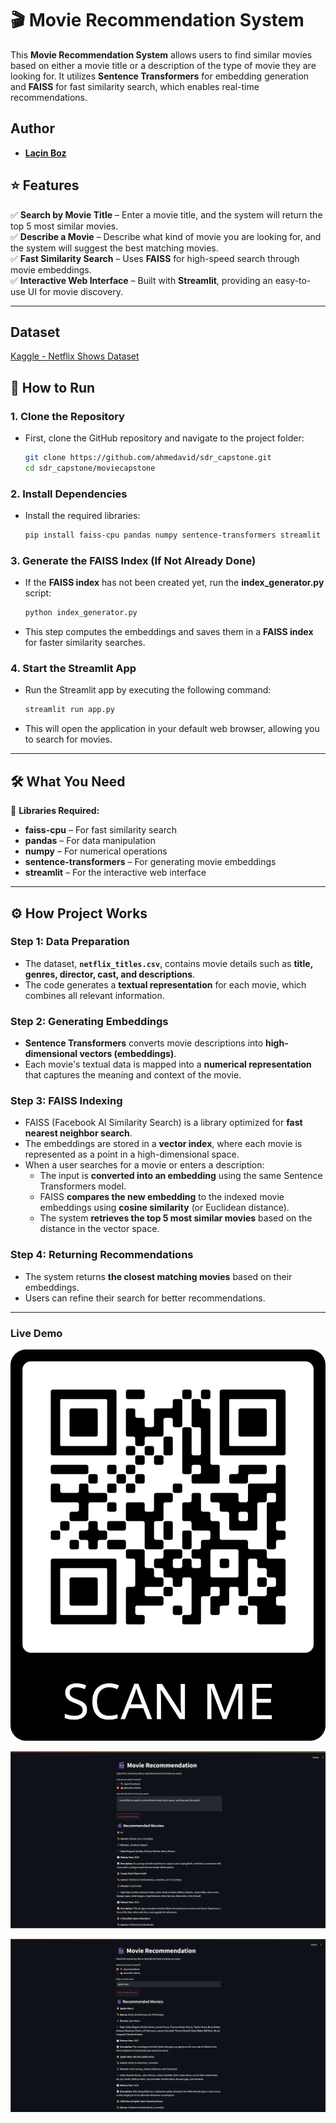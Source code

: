 # 🎬 Movie Recommendation System

This **Movie Recommendation System** allows users to find similar movies based on either a movie title or a description of the type of movie they are looking for. It utilizes **Sentence Transformers** for embedding generation and **FAISS** for fast similarity search, which enables real-time recommendations.
## Author

- **[Laçin Boz]([https://github.com/your-github-username](https://github.com/lacinboz))** 


## ⭐ Features

✅ **Search by Movie Title** – Enter a movie title, and the system will return the top 5 most similar movies.  
✅ **Describe a Movie** – Describe what kind of movie you are looking for, and the system will suggest the best matching movies.  
✅ **Fast Similarity Search** – Uses **FAISS** for high-speed search through movie embeddings.  
✅ **Interactive Web Interface** – Built with **Streamlit**, providing an easy-to-use UI for movie discovery.  

---
## Dataset
[Kaggle - Netflix Shows Dataset](https://www.kaggle.com/datasets/shivamb/netflix-shows)

## 🚀 How to Run

### **1. Clone the Repository**
   - First, clone the GitHub repository and navigate to the project folder:
     ```bash
     git clone https://github.com/ahmedavid/sdr_capstone.git
     cd sdr_capstone/moviecapstone
     ```

### **2. Install Dependencies**
   - Install the required libraries:
     ```bash
     pip install faiss-cpu pandas numpy sentence-transformers streamlit
     ```

### **3. Generate the FAISS Index (If Not Already Done)**
   - If the **FAISS index** has not been created yet, run the **index_generator.py** script:
     ```bash
     python index_generator.py
     ```
   - This step computes the embeddings and saves them in a **FAISS index** for faster similarity searches.

### **4. Start the Streamlit App**
   - Run the Streamlit app by executing the following command:
     ```bash
     streamlit run app.py
     ```
   - This will open the application in your default web browser, allowing you to search for movies.

---

## 🛠️ What You Need

📌 **Libraries Required:**
   - **faiss-cpu** – For fast similarity search
   - **pandas** – For data manipulation
   - **numpy** – For numerical operations
   - **sentence-transformers** – For generating movie embeddings
   - **streamlit** – For the interactive web interface

---

## ⚙️ How Project Works 

### **Step 1: Data Preparation**
- The dataset, **`netflix_titles.csv`**, contains movie details such as **title, genres, director, cast, and descriptions**.
- The code generates a **textual representation** for each movie, which combines all relevant information.

### **Step 2: Generating Embeddings**
- **Sentence Transformers** converts movie descriptions into **high-dimensional vectors (embeddings)**.
- Each movie's textual data is mapped into a **numerical representation** that captures the meaning and context of the movie.

### **Step 3: FAISS Indexing**
- FAISS (Facebook AI Similarity Search) is a library optimized for **fast nearest neighbor search**.
- The embeddings are stored in a **vector index**, where each movie is represented as a point in a high-dimensional space.
- When a user searches for a movie or enters a description:
  - The input is **converted into an embedding** using the same Sentence Transformers model.
  - FAISS **compares the new embedding** to the indexed movie embeddings using **cosine similarity** (or Euclidean distance).
  - The system **retrieves the top 5 most similar movies** based on the distance in the vector space.

### **Step 4: Returning Recommendations**
- The system returns **the closest matching movies** based on their embeddings.
- Users can refine their search for better recommendations.

---
### Live Demo
![Demo](https://github.com/ahmedavid/sdr_capstone/blob/main/moviecapstone/frame.png)

![Describe A Mpvie](https://github.com/ahmedavid/sdr_capstone/blob/main/moviecapstone/example1.png)

![Search by Movie](https://github.com/ahmedavid/sdr_capstone/blob/main/moviecapstone/example2.png)






